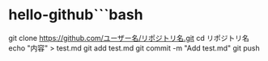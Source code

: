 # hello-github```bash
git clone https://github.com/ユーザー名/リポジトリ名.git
cd リポジトリ名
echo "内容" > test.md
git add test.md
git commit -m "Add test.md"
git push
```
